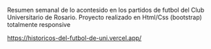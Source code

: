 Resumen semanal de lo acontesido en los partidos de futbol del Club Universitario de Rosario.
Proyecto realizado en Html/Css (bootstrap) totalmente responsive



https://historicos-del-futbol-de-uni.vercel.app/
